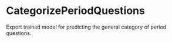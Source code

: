 # CategorizePeriodQuestions
Export trained model for predicting the general category of period questions.
